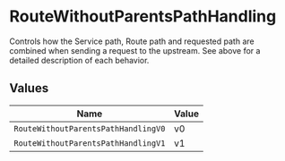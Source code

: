 # RouteWithoutParentsPathHandling

Controls how the Service path, Route path and requested path are combined when sending a request to the upstream. See above for a detailed description of each behavior.


## Values

| Name                                | Value                               |
| ----------------------------------- | ----------------------------------- |
| `RouteWithoutParentsPathHandlingV0` | v0                                  |
| `RouteWithoutParentsPathHandlingV1` | v1                                  |